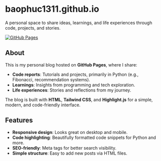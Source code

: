 # baophuc1311.github.io

A personal space to share ideas, learnings, and life experiences through code, projects, and stories.

[![GitHub Pages](https://img.shields.io/badge/GitHub%20Pages-Live-brightgreen)](https://baophuc1311.github.io)

## About

This is my personal blog hosted on **GitHub Pages**, where I share:
- **Code reports**: Tutorials and projects, primarily in Python (e.g., Fibonacci, recommendation systems).
- **Learnings**: Insights from programming and tech exploration.
- **Life experiences**: Stories and reflections from my journey.

The blog is built with **HTML**, **Tailwind CSS**, and **Highlight.js** for a simple, modern, and code-friendly interface.

## Features

- **Responsive design**: Looks great on desktop and mobile.
- **Code highlighting**: Beautifully formatted code snippets for Python and more.
- **SEO-friendly**: Meta tags for better search visibility.
- **Simple structure**: Easy to add new posts via HTML files.
